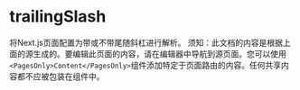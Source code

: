 # trailingSlash

将Next.js页面配置为带或不带尾随斜杠进行解析。
须知：此文档的内容是根据上面的源生成的。要编辑此页面的内容，请在编辑器中导航到源页面。您可以使用`<PagesOnly>Content</PagesOnly>`组件添加特定于页面路由的内容。任何共享内容都不应被包装在组件中。